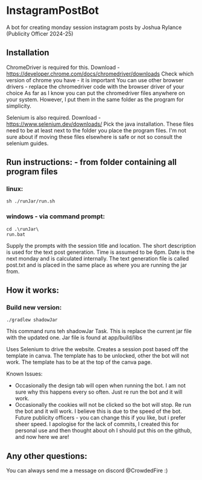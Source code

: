 # InstagramPostBot
A bot for creating monday session instagram posts by Joshua Rylance (Publicity Officer 2024-25)

## Installation
ChromeDriver is required for this.
Download - https://developer.chrome.com/docs/chromedriver/downloads 
Check which version of chrome you have - it is important
You can use other browser drivers - replace the chromedriver code with the browser driver of your choice
As far as I know you can put the chromedriver files anywhere on your system. However, I put them in the same folder as the program for simplicity.

Selenium is also required.
Download - https://www.selenium.dev/downloads/ 
Pick the java installation.
These files need to be at least next to the folder you place the program files. I'm not sure about if moving these files elsewhere is safe or not so consult the selenium guides.


## Run instructions: - from folder containing all program files
### linux:
```
sh ./runJar/run.sh 
```

### windows - via command prompt:
```
cd .\runJar\
run.bat
```

Supply the prompts with the session title and location. The short description is used for the text post generation. Time is assumed to be 6pm. Date is the next monday and is calculated internally.
The text generation file is called post.txt and is placed in the same place as where you are running the jar from.

## How it works:

### Build new version:
```
./gradlew shadowJar
```
This command runs teh shadowJar Task. This is replace the current jar file with the updated one.
Jar file is found at app/build/libs

Uses Selenium to drive the website. Creates a session post based off the template in canva. 
The template has to be unlocked, other the bot will not work.
The template has to be at the top of the canva page.

Known Issues:
- Occasionally the design tab will open when running the bot. I am not sure why this happens every so often. Just re run the bot and it will work.
- Occasionally the cookies will not be clicked so the bot will stop. Re run the bot and it will work. I believe this is due to the speed of the bot.
  Future publicity officers - you can change this if you like, but i prefer sheer speed. 
I apologise for the lack of commits, I created this for personal use and then thought about oh I should put this on the github, and now here we are!

## Any other questions:
You can always send me a message on discord @CrowdedFire :)

